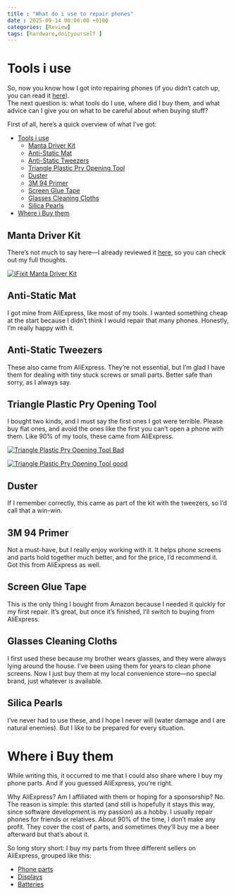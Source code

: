 ```yaml
---
title : "What do i use to repair phones"
date : 2025-09-14 00:00:00 +0100
categories: [Review]
tags: [hardware,doityourself ]
---
```

# Tools i use

So, now you know how I got into repairing phones (if you didn’t catch up, you can read it [here](./2025-09-14-how-i-got-into-repairing-phones.md)).  
The next question is: what tools do I use, where did I buy them, and what advice can I give you on what to be careful about when buying stuff?

First of all, here’s a quick overview of what I’ve got:

- [Tools i use](#tools-i-use)
  - [Manta Driver Kit](#manta-driver-kit)
  - [Anti-Static Mat](#anti-static-mat)
  - [Anti-Static Tweezers](#anti-static-tweezers)
  - [Triangle Plastic Pry Opening Tool](#triangle-plastic-pry-opening-tool)
  - [Duster](#duster)
  - [3M 94 Primer](#3m-94-primer)
  - [Screen Glue Tape](#screen-glue-tape)
  - [Glasses Cleaning Cloths](#glasses-cleaning-cloths)
  - [Silica Pearls](#silica-pearls)
- [Where i Buy them](#where-i-buy-them)



## Manta Driver Kit
There’s not much to say here—I already reviewed it [here](./2025-09-14-thoughts-on-iFixit-Manta-Driver-Kit.md), so you can check out my full thoughts.

[![iFixit Manta Driver Kit](https://cdn.shopify.com/s/files/1/0045/4092/4007/files/CDEfZPcFPEOWRjBm.jpg?v=1728360904&width=800)](https://cdn.shopify.com/s/files/1/0045/4092/4007/files/CDEfZPcFPEOWRjBm.jpg?v=1728360904&width=800)

## Anti-Static Mat
I got mine from AliExpress, like most of my tools. I wanted something cheap at the start because I didn’t think I would repair that many phones. Honestly, I’m really happy with it.





## Anti-Static Tweezers
These also came from AliExpress. They’re not essential, but I’m glad I have them for dealing with tiny stuck screws or small parts. Better safe than sorry, as I always say.




## Triangle Plastic Pry Opening Tool
I bought two kinds, and I must say the first ones I got were terrible. Please buy flat ones, and avoid the ones like the first you can’t open a phone with them. Like 90% of my tools, these came from AliExpress.

[![Triangle Plastic Pry Opening Tool Bad](https://m.media-amazon.com/images/I/51mHglyofvL._AC_SL1000_.jpg)](https://m.media-amazon.com/images/I/51mHglyofvL._AC_SL1000_.jpg)

[![Triangle Plastic Pry Opening Tool good](https://m.media-amazon.com/images/I/41vUZbupzvL._AC_SL1000_.jpg)](https://m.media-amazon.com/images/I/41vUZbupzvL._AC_SL1000_.jpg)

## Duster
If I remember correctly, this came as part of the kit with the tweezers, so I’d call that a win-win.




## 3M 94 Primer
Not a must-have, but I really enjoy working with it. It helps phone screens and parts hold together much better, and for the price, I’d recommend it. Got this from AliExpress as well.




## Screen Glue Tape
This is the only thing I bought from Amazon because I needed it quickly for my first repair. It’s great, but once it’s finished, I’ll switch to buying from AliExpress.


## Glasses Cleaning Cloths
I first used these because my brother wears glasses, and they were always lying around the house. I’ve been using them for years to clean phone screens. Now I just buy them at my local convenience store—no special brand, just whatever is available.

## Silica Pearls
I’ve never had to use these, and I hope I never will (water damage and I are natural enemies). But I like to be prepared for every situation.

# Where i Buy them

While writing this, it occurred to me that I could also share where I buy my phone parts. And if you guessed AliExpress, you’re right.  

Why AliExpress? Am I affiliated with them or hoping for a sponsorship? No. The reason is simple: this started (and still is hopefully it stays this way, since software development is my passion) as a hobby. I usually repair phones for friends or relatives. About 90% of the time, I don’t make any profit. They cover the cost of parts, and sometimes they’ll buy me a beer afterward but that’s about it.  

So long story short: I buy my parts from three different sellers on AliExpress, grouped like this:  

- [Phone parts](https://jiaruila.aliexpress.com/store/836688)  
- [Displays](https://aumook.aliexpress.com/store/5735303)  
- [Batteries](https://losoncoer.aliexpress.com/store/212177)


